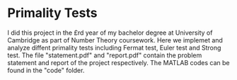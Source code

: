 # Primality Tests
I did this project in the £rd year of my bachelor degree at University of Cambridge as part of Number Theory coursework. Here we implemet and analyze diffent primality tests including Fermat test, Euler test and Strong test. The file "statement.pdf" and "report.pdf" contain the problem statement and report of the project respectively. The MATLAB codes can be found in the "code" folder.
